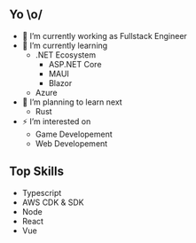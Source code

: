 ## Yo \o/
<!-- I am too bored to write a bio rn XD -->
- 🔭 I’m currently working as Fullstack Engineer
- 🌱 I’m currently learning
  - .NET Ecosystem
    - ASP.NET Core
    - MAUI
    - Blazor
  - Azure
- 🤔 I’m planning to learn next
  - Rust
- ⚡ I’m interested on
  - Game Developement
  - Web Developement

  

## Top Skills
- Typescript
- AWS CDK & SDK
- Node
- React
- Vue

